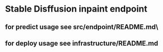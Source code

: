 # Stable Disffusion inpaint endpoint

## for predict usage see src/endpoint/README.md\

## for deploy usage see infrastructure/README.md
